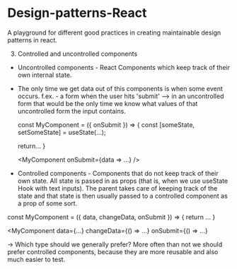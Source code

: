 # Design-patterns-React

A playground for different good practices in creating maintainable design patterns in react.

3. Controlled and uncontrolled components

- Uncontrolled components - React Components which keep track of their own internal state.
- The only time we get data out of this components is when some event occurs.
   f.ex. - a form when the user hits 'submit' --> in an uncontrolled form that would be the only time 
   we know what values of that uncontrolled form the input contains.

   const MyComponent = ({ onSubmit }) => {
    const [someState, setSomeState] = useState(...);

    return...
   }

   <MyComponent onSubmit={data => ...} />

- Controlled components - Components that do not keep track of their own state. All state is passed in as props (that is, when we use useState Hook with text inputs). The parent takes care of keeping track of the state and that state is then usually passed to a controlled component as a prop of some sort.


const MyComponent = ({ data, changeData, onSubmit }) => {
    return ...
}


<MyComponent 
    data={...}
    changeData={() => ...}
    onSubmit={() => ...}
>

-> Which type should we generally prefer? 
    More often than not we should prefer controlled components, because they are more reusable and also much easier to test.

